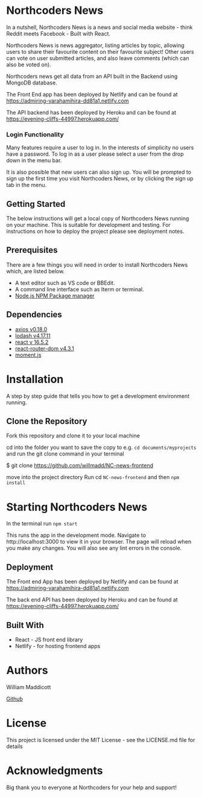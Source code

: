 # Northcoders News

In a nutshell, Northcoders News is a news and social media website - think Reddit meets Facebook - Built with React.

Northcoders News is news aggregator, listing articles by topic, allowing users to share their favourite content on their favourite subject! Other users can vote on user submitted articles, and also leave comments (which can also be voted on).

Northcoders news get all data from an API built in the Backend using MongoDB database.

The Front End app has been deployed by Netlify and can be found at https://admiring-varahamihira-dd81a1.netlify.com

The API backend has been deployed by Heroku and can be found at https://evening-cliffs-44997.herokuapp.com/

### Login Functionality

Many features require a user to log in. In the interests of simplicity no users have a password. To log in as a user please select a user from the drop down in the menu bar.

It is also possible that new users can also sign up. You will be prompted to sign up the first time you visit Northcoders News, or by clicking the sign up tab in the menu.

## Getting Started

The below instructions will get a local copy of Northcoders News running on your machine. This is suitable for development and testing. For instructions on how to deploy the project please see deployment notes.


## Prerequisites
There are a few things you will need in order to install Northcoders News which, are listed below.

* A text editor such as VS code or BBEdit.
* A command line interface such as Iterm or terminal.
* [Node.js NPM Package manager](https://www.npmjs.com/)


## Dependencies
* [axios v0.18.0](https://www.npmjs.com/package/axios)
* [lodash v4.17.11](https://www.npmjs.com/package/lodash)
* [react v 16.5.2](https://www.npmjs.com/package/react)
* [react-router-dom v4.3.1](https://www.npmjs.com/package/react-router-dom)
* [moment.js](https://www.npmjs.com/package/moment)


# Installation

A step by step guide that tells you how to get a development environment running.

## Clone the  Repository
Fork this repository and clone it to your local machine

cd into the folder you want to save the copy to e.g. `cd documents/myprojects` and run the git clone command in your terminal

$ git clone  https://github.com/willmadd/NC-news-frontend

move into the project directory Run cd `NC-news-frontend` and then `npm install`

# Starting Northcoders News

In the terminal run `npm start`

This runs the app in the development mode. Navigate to  http://localhost:3000 to view it in your browser. The page will reload when you make any changes. You will also see any lint errors in the console.

## Deployment
The Front end App has been deployed by Netlify and can be found at https://admiring-varahamihira-dd81a1.netlify.com


The back end API has been deployed by Heroku and can be found at https://evening-cliffs-44997.herokuapp.com/

## Built With
* React - JS front end library 
* Netlify - for hosting frontend apps

# Authors
William Maddicott

[Github](https://github.com/willmadd)

# License
This project is licensed under the MIT License - see the LICENSE.md file for details

# Acknowledgments
Big thank you to everyone at Northcoders for your help and support! 